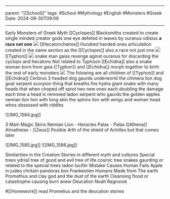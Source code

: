 
---
parent: "[[School]]"
tags:
	#School
	#Mythology 
	#English 
	#Monsters
	#Greek
Date: 2024-09-30T09:09

---


Early Monsters of Greek Myth
	[[Cyclopes]]
		Blacksmiths 
		created to create
		single minded creator gods
		one eye
		defeted in waves
			by ouranus
			odisius 
		**a race not one**
		![](https://upload.wikimedia.org/wikipedia/commons/thumb/c/cb/Head_of_a_Cyclops_Colosseum.jpg/220px-Head_of_a_Cyclops_Colosseum.jpg)
	[[Hecatoncheires]]
		Hundred handed ones 
		articulation
		created in the same section as the [[Cyclopes]]
		also a race not just one
		![](https://preview.redd.it/art-the-hecatoncheires-v0-nnz8463pwtd81.jpg?auto=webp&s=e2b21c006ef2b317e830d96148aebc8af451e96a)
	[[Typhon]]
		![](https://upload.wikimedia.org/wikipedia/commons/thumb/1/10/Wenceslas_Hollar_-_The_Greek_gods._Tryphon.jpg/300px-Wenceslas_Hollar_-_The_Greek_gods._Tryphon.jpg)
		snake man gaias revenge aginst ouranus for discarding the cyclops and hecatons
		Not related to Typhoon 
	[[Echidna]]
		also a snake woman born from gaia
		[[Typhon]] and [[Echidna]] morph together to birth the rest of early monsters
		![](https://upload.wikimedia.org/wikipedia/commons/thumb/6/6f/Echidna_-_Parco_dei_Mostri_-_Bomarzo%2C_Italy_-_DSC02642.jpg/1200px-Echidna_-_Parco_dei_Mostri_-_Bomarzo%2C_Italy_-_DSC02642.jpg)
	The folowing are all children of [[Typhon]] and [[Echidna]]
		Cerbrus
			3 headed dog gaurds underworld
		the chimera
			lion dog goat serpent scorpion thing that breaths fire
		hydra
			giant snake with many heads that when choped off sprot two new ones each doubling the damage each time a head is removed
		ladon
			serpent who gaurds the golden apples 
		nemian lion
			lion with long skin
		the sphinx
			lion with wings and woman head whos obsessed with riddles
			
			
			

![[IMG_1584.jpg]]

3 Main Magic Skins
	Nemian Lion - Heracles 
	Palas - Palas [[Athena]]
	Almatheias - [[Zeus]]
	Posible 4rth of the shield of Achilles but that comes later

![[IMG_1585.jpg]]
![[IMG_1586.jpg]]

Similarities in the Creation Stories in different myth and cultures
	Special trees
		ydrisil
		tree of good and evil
		tree of life
		cosmic tree
	snakes gaurding or related to the special trees
		ladon 
		lucifer
	Mistake Causes Human Fails
		Apple in judeo chritain 
		pandoras box
		Frankestien 
	Humans Made from The earth
		Promethus and clay
		god and the dust of the earth
	Cleansing flood or catastrophe causing born anew
		Deucalion 
		Noah 
		Ragnorok


#[[Homework]]
	read Prometius and the deucalion stories 
